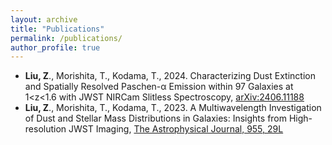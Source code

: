 ```yaml
---
layout: archive
title: "Publications"
permalink: /publications/
author_profile: true
---
```


* **Liu, Z**., Morishita, T., Kodama, T., 2024. Characterizing Dust Extinction and Spatially Resolved Paschen-α Emission within 97 Galaxies at 1<z<1.6 with JWST NIRCam Slitless Spectroscopy,  [arXiv:2406.11188](https://arxiv.org/abs/2406.11188)
* **Liu, Z**., Morishita, T., Kodama, T., 2023. A Multiwavelength Investigation of Dust and Stellar Mass Distributions in Galaxies: Insights from High-resolution JWST Imaging, [The Astrophysical Journal, 955, 29L](https://ui.adsabs.harvard.edu/abs/2023ApJ...955...29L/abstract)
